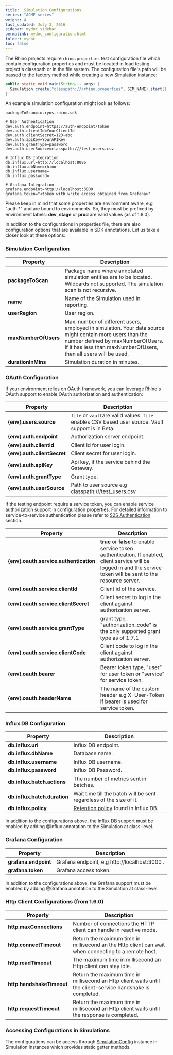 ```yaml
---
title:  Simulation Configurations
series: "ACME series"
weight: 4
last_updated: July 3, 2016
sidebar: mydoc_sidebar
permalink: mydoc_configuration.html
folder: mydoc
toc: false
---
```


The Rhino projects require `rhino.properties` test configuration file which contain configuration properties and must be located in load testing project's classpath or in the file system. The configuration file's path will be passed to the factory method while creating a new Simulation instance:

```java
public static void main(String... args) {
  Simulation.create("classpath:///rhino.properties", SIM_NAME).start();
}
```

An example simulation configuration might look as follows:


```properties
packageToScan=io.ryos.rhino.sdk

# User Authentication
dev.auth.endpoint=https://auth-endpoint/token
dev.auth.clientId=YourClientId
dev.auth.clientSecret=123-abc
dev.auth.apiKey=YourAPIKey
dev.auth.grantType=password
dev.auth.userSource=classpath:///test_users.csv

# Influx DB Integration
db.influx.url=http://localhost:8086
db.influx.dbName=rhino
db.influx.username=
db.influx.password=

# Grafana Integration
grafana.endpoint=http://localhost:3000
grafana.token="<token with write access obtained from Grafana>"

```
Please keep in mind that some properties are environment aware, e.g "auth.*" and are bound to environments. So, they must be prefixed by environment labels: **dev**, **stage** or **prod** are valid values (as of 1.8.0).

In addition to the configurations in properties file, there are also configuration options that are available in SDK annotations. Let us take a closer look at these options:

### Simulation Configuration

|  Property | Description |
|---|---|
| **packageToScan** | Package name where annotated simulation entities are to be located. Wildcards not supported. The simulation scan is not recursive.  | Config Property |
| **name** | Name of the Simulation used in reporting.  | @Simulation |
| **userRegion** | User region. | @Simulation |
| **maxNumberOfUsers** | Max. number of different users, employed in simulation. Your data source might contain more users than the number defined by maxNumberOfUsers. If it has less than maxNumberOfUsers, then all users will be used. | @Simulation |
| **durationInMins** | Simulation duration in minutes.  | @Simulation |

### OAuth Configuration

If your environment relies on OAuth framework, you can leverage Rhino's OAuth support to enable OAuth authorization and authentication:

|  Property | Description |
|---|---|
| **{env}.users.source** | `file` or `vault`are valid values. `file` enables CSV based user source. Vault support is in Beta. | Config Property |
| **{env}.auth.endpoint**  | Authorization server endpoint. | Config Property |
| **{env}.auth.clientId** |  Client id for user login. | Config Property |
| **{env}.auth.clientSecret** | Client secret for user login.  | Config Property |
| **{env}.auth.apiKey** |  Api key, if the service behind the Gateway.  | Config Property |
| **{env}.auth.grantType** | Grant type. | Config Property |
| **{env}.auth.userSource** |  Path to user source e.g classpath:///test_users.csv  | Config Property |

If the testing endpoint require a service token, you can enable service authorization support in configuration properties.
For detailed information to service-to-service authentication please refer to [S2S Authentication](https://github.com/ryos-io/Rhino/wiki/Service-to-Service-Authentication) section.

|  Property | Description |
|---|---|
| **{env}.oauth.service.authentication** | **true** or **false** to enable service token authentication. If enabled, client service will be logged in and the service token will be sent to the resource server. | Config Property |
| **{env}.oauth.service.clientId** | Client id of the service. | Config Property |
| **{env}.oauth.service.clientSecret** | Client secret to log in the client against authorization server. | Config Property |
| **{env}.oauth.service.grantType** | grant type, "authorization_code" is the only supported grant type as of 1.7.1 | Config Property |
| **{env}.oauth.service.clientCode** | Client code to log in the client against authorization server. | Config Property |
| **{env}.oauth.bearer** | Bearer token type, "user" for user token or "service" for service token. | Config Property |
| **{env}.oauth.headerName** | The name of the custom header e.g X-User-Token if bearer is used for service token. | Config Property |

### Influx DB Configuration

|  Property | Description |
|---|---|
| **db.influx.url** |  Influx DB endpoint. | Config Property |
| **db.influx.dbName** | Database name. | Config Property |
| **db.influx.username** | Influx DB username. | Config Property |
| **db.influx.password** |  Influx DB Password. | Config Property |
| **db.influx.batch.actions** | The number of metrics sent in batches.  | Config Property |
| **db.influx.batch.duration** | Wait time till the batch will be sent regardless of the size of it. | Config Property |
| **db.influx.policy** |  [Retention policy](https://docs.influxdata.com/influxdb/v1.7/concepts/glossary/#retention-policy-rp) found in Influx DB. |  Config Property |

In addition to the configurations above, the Influx DB support must be enabled by adding @Influx annotation to the Simulation at class-level.

### Grafana Configuration

|  Property | Description |
|---|---|
| **grafana.endpoint** | Grafana endpoint, e.g http://localhost:3000 . | Config Property |
| **grafana.token** | Grafana access token. | Config Property |

In addition to the configurations above, the Grafana support must be enabled by adding @Grafana annotation to the Simulation at class-level.

### Http Client Configurations (from 1.6.0) 

|  Property | Description |
|---|---|
| **http.maxConnections** | Number of connections the HTTP client can handle in reactive mode. | Config Property |
| **http.connectTimeout** | Return the maximum time in millisecond an the Http client can wait when connecting to a remote host. | Config Property |
| **http.readTimeout** | The maximum time in millisecond an Http client can stay idle. | Config Property |
| **http.handshakeTimeout** | Return the maximum time in millisecond an Http client waits until the client-service handshake is completed. | Config Property |
| **http.requestTimeout** | Return the maximum time in millisecond an Http client waits until the response is completed. | Config Property |

### Accessing Configurations in Simulations

The configurations can be access through [SimulationConfig](http://ryos.io/static/javadocs/io/ryos/rhino/sdk/SimulationConfig.html) instance in Simulation instances which provides static getter methods. 